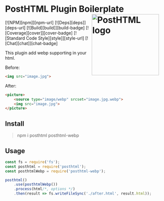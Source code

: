 # PostHTML Plugin Boilerplate <img align="right" width="220" height="200" title="PostHTML logo" src="http://posthtml.github.io/posthtml/logo.svg">

[![NPM][npm]][npm-url]
[![Deps][deps]][deps-url]
[![Build][build]][build-badge]
[![Coverage][cover]][cover-badge]
[![Standard Code Style][style]][style-url]
[![Chat][chat]][chat-badge]

This plugin add webp supporting in your html.

Before:
``` html
<img src="image.jpg">
```

After:
``` html
<picture>
    <source type="image/webp" srcset="image.jpg.webp">
    <img src="image.jpg">
</picture>
```

## Install

> npm i posthtml posthtml-webp

## Usage

``` js
const fs = require('fs');
const posthtml = require('posthtml');
const posthtmlWebp = require('posthtml-webp');

posthtml()
    .use(posthtmlWebp())
    .process(html/*, options */)
    .then(result => fs.writeFileSync('./after.html', result.html));
```